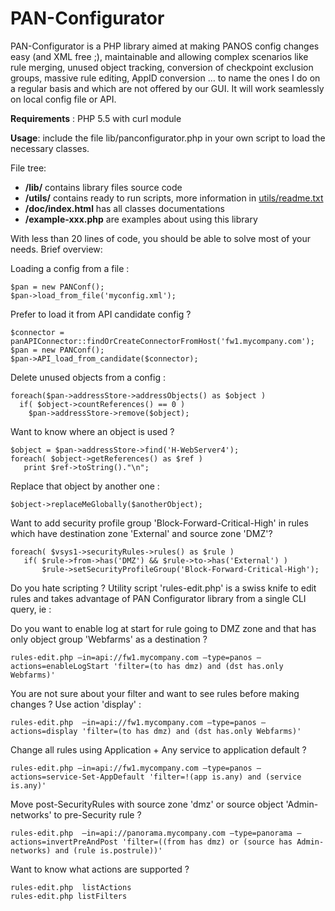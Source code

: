 PAN-Configurator
================

PAN-Configurator is a PHP library aimed at making PANOS config changes easy (and XML free ;), maintainable and allowing complex scenarios like rule merging, unused object tracking, conversion of checkpoint exclusion groups, massive rule editing, AppID conversion … to name the ones I do on a regular basis and which are not offered by our GUI. It will work seamlessly on local config file or API.

**Requirements** : PHP 5.5 with curl module

**Usage**: include the file lib/panconfigurator.php in your own script to load the necessary classes.

File tree:
* **/lib/** contains library files source code
* **/utils/** contains ready to run scripts, more information in [utils/readme.txt](/PaloAltoNetworks-BD/pan-configurator/tree/master/utils)
* **/doc/index.html**  has all classes documentations
* **/example-xxx.php** are examples about using this library


With less than 20 lines of code, you should be able to solve most of your needs. Brief overview:

Loading a config from a file :

    $pan = new PANConf();
    $pan->load_from_file('myconfig.xml');

Prefer to load it from API candidate config ?

    $connector = panAPIConnector::findOrCreateConnectorFromHost('fw1.mycompany.com');
    $pan = new PANConf();
    $pan->API_load_from_candidate($connector);

Delete unused objects from a config :

    foreach($pan->addressStore->addressObjects() as $object )
      if( $object->countReferences() == 0 )
        $pan->addressStore->remove($object);

Want to know where an object is used ?

    $object = $pan->addressStore->find('H-WebServer4');
    foreach( $object->getReferences() as $ref )
       print $ref->toString()."\n";

Replace that object by another one :

    $object->replaceMeGlobally($anotherObject);

Want to add security profile group 'Block-Forward-Critical-High' in rules which have destination zone 'External' and
 source zone 'DMZ'?

    foreach( $vsys1->securityRules->rules() as $rule )
       if( $rule->from->has('DMZ') && $rule->to->has('External') )
           $rule->setSecurityProfileGroup('Block-Forward-Critical-High');

Do you hate scripting ? Utility script 'rules-edit.php' is a swiss knife to edit rules and takes advantage of PAN Configurator
 library from a single CLI query, ie :

Do you want to enable log at start for rule going to DMZ zone and that has only object group 'Webfarms' as a destination ?

    rules-edit.php –in=api://fw1.mycompany.com –type=panos –actions=enableLogStart 'filter=(to has dmz) and (dst has.only Webfarms)'

You are not sure about your filter and want to see rules before making changes ? Use action 'display' :

    rules-edit.php  –in=api://fw1.mycompany.com –type=panos –actions=display 'filter=(to has dmz) and (dst has.only Webfarms)'

Change all rules using Application + Any service to application default ?

    rules-edit.php –in=api://fw1.mycompany.com –type=panos –actions=service-Set-AppDefault 'filter=!(app is.any) and (service is.any)'

Move post-SecurityRules with source zone 'dmz' or source object 'Admin-networks' to pre-Security rule ?

    rules-edit.php  –in=api://panorama.mycompany.com –type=panorama –actions=invertPreAndPost 'filter=((from has dmz) or (source has Admin-networks) and (rule is.postrule))'

Want to know what actions are supported ?

    rules-edit.php  listActions
    rules-edit.php listFilters


